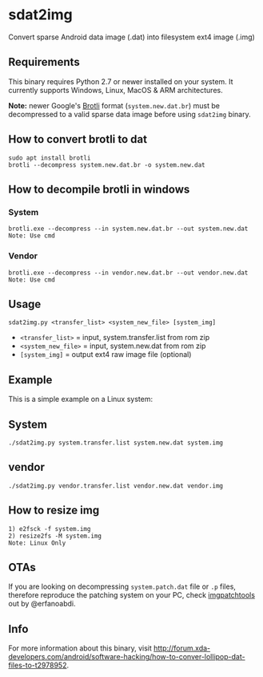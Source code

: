 # sdat2img
Convert sparse Android data image (.dat) into filesystem ext4 image (.img)



## Requirements
This binary requires Python 2.7 or newer installed on your system. 
It currently supports Windows, Linux, MacOS & ARM architectures.

**Note:** newer Google's [Brotli](https://github.com/google/brotli) format (`system.new.dat.br`) must be decompressed to a valid sparse data image before using `sdat2img` binary.

## How to convert brotli to dat
```
sudo apt install brotli
brotli --decompress system.new.dat.br -o system.new.dat
```
## How to decompile brotli in windows
### System
```
brotli.exe --decompress --in system.new.dat.br --out system.new.dat
Note: Use cmd
```
### Vendor
```
brotli.exe --decompress --in vendor.new.dat.br --out vendor.new.dat
Note: Use cmd
```




## Usage
```
sdat2img.py <transfer_list> <system_new_file> [system_img]
```
- `<transfer_list>` = input, system.transfer.list from rom zip
- `<system_new_file>` = input, system.new.dat from rom zip
- `[system_img]` = output ext4 raw image file (optional)



## Example
This is a simple example on a Linux system: 
## System
```
./sdat2img.py system.transfer.list system.new.dat system.img
```
## vendor
```
./sdat2img.py vendor.transfer.list vendor.new.dat vendor.img
```

## How to resize img
```]
1) e2fsck -f system.img
2) resize2fs -M system.img
Note: Linux Only
```



## OTAs
If you are looking on decompressing `system.patch.dat` file or `.p` files, therefore reproduce the patching system on your PC, check [imgpatchtools](https://github.com/erfanoabdi/imgpatchtools) out by @erfanoabdi.



## Info
For more information about this binary, visit http://forum.xda-developers.com/android/software-hacking/how-to-conver-lollipop-dat-files-to-t2978952.
